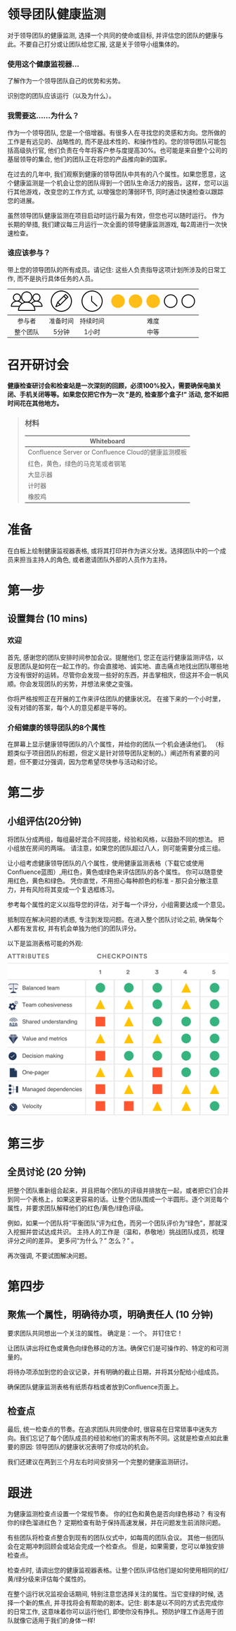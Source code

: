 领导团队健康监测
==
对于领导团队的健康监测, 选择一个共同的使命或目标, 并评估您的团队的健康与此。不要自己打分或让团队给您汇报, 这是关于领导小组集体的。

### 使用这个健康监视器...

了解作为一个领导团队自己的优势和劣势。

识别您的团队应该运行（以及为什么）。

### 我需要这……为什么？
作为一个领导团队, 您是一个倍增器。有很多人在寻找您的灵感和方向。您所做的工作是有远见的、战略性的, 而不是战术性的、和操作性的。您的领导团队可能包括高级执行官, 他们负责在今年将客户参与度提高30%。也可能是来自整个公司的基层领导的集合, 他们的团队正在将您的产品推向新的国家。

在过去的几年中, 我们观察到健康的领导团队中共有的八个属性。如果您愿意，这个健康监测是一个机会让您的团队得到一个团队生命活力的报告。这样，您可以运行其他游戏，改变您的工作方式, 以增强您的薄弱环节, 同时通过快速检查以跟踪您的进展。

虽然领导团队健康监测在项目启动时运行最为有效，但您也可以随时运行。 作为长期的举措, 我们建议每三月运行一次全面的领导健康监测游戏, 每2周进行一次快速检查。

### 谁应该参与？
带上您的领导团队的所有成员。请记住: 这些人负责指导这项计划所涉及的日常工作, 而不是执行具体任务的人员。


| ![](../img/people.svg) | ![](../img/prep-time.svg) | ![](../img/time.svg) | ![](../img/difficulty-medium.svg) |
| :--------------------: | :-----------------------: | :------------------: | :-------------------------------: |
|参与者|准备时间|持续时间|难度|
|整个团队|5分钟|1小时|中等|

# 召开研讨会
**健康检查研讨会和检查站是一次深刻的回顾，必须100%投入，需要确保电脑关闭、手机关闭等等。如果您仅把它作为一次  "是的, 检查那个盒子!" 活动, 您不如把时间花在其他地方。**

>### 材料
>| Whiteboard |
>| --- |
>|Confluence Server or Confluence Cloud的健康监测模板|
>|红色，黄色，绿色的马克笔或者钢笔|
>|大显示器|
>|计时器|
>|橡胶鸡|

# 准备
在白板上绘制健康监视器表格, 或将其打印并作为讲义分发。选择团队中的一个成员来担当主持人的角色, 或者邀请团队外部的人员作为主持。

# 第一步

## 设置舞台 (10 mins)
### 欢迎
首先, 感谢您的团队安排时间参加会议。提醒他们, 您正在运行健康监测评估，以反思团队是如何在一起工作的。你会直接地、诚实地、直击痛点地找出团队哪些地方没有很好的运转。尽管你会发现一些好的东西，并击掌相庆，但这并不会一帆风顺。你会发现团队的劣势，并想法来使之变强。

你将严格按照正在开展的工作来评估团队的健康状况。 在接下来的一个小时里，没有对错的答案，每个人的意见都是平等的。

### 介绍健康的领导团队的8个属性
在屏幕上显示健康领导团队的八个属性，并给你的团队一个机会通读他们。 （标题类似于项目团队的标题，但定义是针对领导团队定制的。）阐述所有紧要的问题，但不要过分强调，因为您希望尽快参与活动和讨论。

# 第二步
## 小组评估(20分钟)
将团队分成两组，每组最好混合不同技能，经验和风格，以鼓励不同的想法。 把小组放在房间的两端。 请注意，如果您的团队超过八人，则可能需要分成三组。

让小组考虑健康领导团队的八个属性，使用健康监测表格（下载它或使用Confluence蓝图）,用红色，黄色或绿色来评估团队的各个属性。 你可以随意使用红色，黄色和绿色。 凭你直觉，不用担心每种颜色的标准 - 那只会分散注意力，并有风险将其变成一个复选框练习。

参考每个属性的定义以指导您的评估，对于每一个评分，小组需要达成一个意见。

抵制现在解决问题的诱惑, 专注到发现问题。在进入整个团队讨论之前, 确保每个人都有发言权, 并有机会单独为他们的团队评分。

以下是监测表格可能的外观:

![](../img/Leadership-HealthMonitor.png)

# 第三步
## 全员讨论 (20 分钟)
把整个团队重新组合起来，并且把每个团队的评级并排放在一起，或者把它们合并到同一个表格上，如果这更容易的话。让整个团队围成一个半圆形。逐个浏览每个属性，并要求团队解释他们的红色/黄色/绿色评级。

例如，如果一个团队将“平衡团队”评为红色，而另一个团队评价为“绿色”，那就深入挖掘并尝试达成共识。 主持人的工作是（温和，恭敬地）挑战团队成员，梳理评分之间的差异。 更多问“为什么？” 怎么？” 。

再次强调, 不要试图解决问题。

# 第四步
## 聚焦一个属性，明确待办项，明确责任人 (10 分钟)
要求团队共同想出一个关注的属性。 确定是：一个。 并钉住它！

让团队讲出将红色或黄色向绿色移动的方法。确保它们是可操作的、特定的和可测量的。

将待办项添加到您的会议记录，并有明确的截止日期，并将其分配给小组成员。

确保团队健康监测表格有纸质存档或者放到Confluence页面上。

## 检查点
最后, 统一检查点的节奏。在追求团队共同使命时, 很容易在日常琐事中迷失方向。我们忘记了每个团队成员的经验和他们的需求有所不同。这就是检查点如此重要的原因: 领导团队的健康状况表明了你成功的机会。

我们还建议在两到三个月左右时间安排另一个完整的健康监测研讨。

# 跟进
为健康监测检查点设置一个常规节奏。 你的红色和黄色是否向绿色移动？ 有没有你的绿色溜进红色？ 定期检查有助于保持高速发展，并在问题发生前消除问题。

有些团队将检查点整合到现有的团队仪式中，如每周的团队会议。 其他一些团队会在定期冲刺回顾会或站会完成一个检查点。 但是，如果需要，您可以单独安排检查点。

检查点时, 请调出您的健康监视器表格。让整个团队评估他们是如何使用相同的红/黄/绿分级来评估每个属性的。

在整个运行状况监视会话期间, 特别注意您选择关注的属性。当它变绿的时候, 选择一个新的焦点, 并寻找将会有帮助的剧本。记住: 剧本是以不同的方式去完成你的日常工作, 这意味着你可以运行他们, 即使你没有挣扎。预防护理工作适用于团队就像它适用于我们的身体一样!

